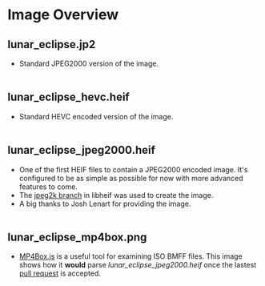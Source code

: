 # Image Overview
## lunar_eclipse.jp2
* Standard JPEG2000 version of the image.
<br /><br />

## lunar_eclipse_hevc.heif
* Standard HEVC encoded version of the image.
<br /><br />


## lunar_eclipse_jpeg2000.heif
* One of the first HEIF files to contain a JPEG2000 encoded image. It's configured to be as simple as possible for now with more advanced features to come.
* The [jpeg2k branch](https://github.com/strukturag/libheif/tree/jpeg2k) in libheif was used to create the image. 
* A big thanks to Josh Lenart for providing the image.
<br /><br />

## lunar_eclipse_mp4box.png
* [MP4Box.js](https://gpac.github.io/mp4box.js/test/filereader.html) is a useful tool for examining ISO BMFF files. This image shows how it **would** parse *lunar_eclipse_jpeg2000.heif* once the lastest [pull request](https://github.com/gpac/mp4box.js/pull/323) is accepted.
<br /><br />
<br /><br />

<!-- 
# Key Points from ISO/IEC 15444-16
* The coded image shall be exactly one Contiguous Codestream box. 
* The cdef, or Channel Definition Box, shall be present in the j2kH box.
* The image shall be associased with one 'colr' item property.
-->

